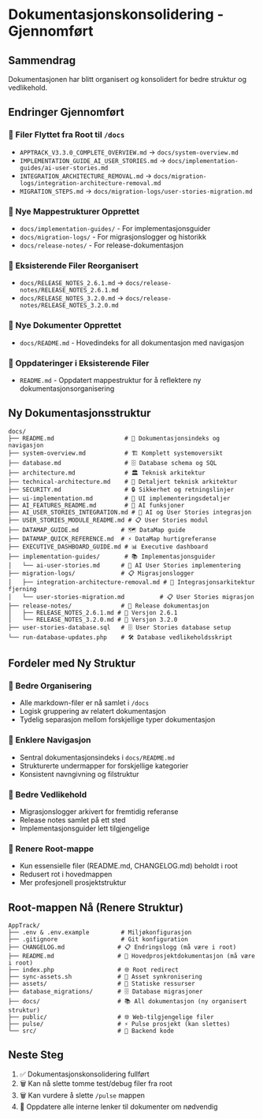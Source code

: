 # Dokumentasjonskonsolidering - Gjennomført

## Sammendrag
Dokumentasjonen har blitt organisert og konsolidert for bedre struktur og vedlikehold.

## Endringer Gjennomført

### 📁 Filer Flyttet fra Root til `/docs`
- `APPTRACK_V3.3.0_COMPLETE_OVERVIEW.md` → `docs/system-overview.md`
- `IMPLEMENTATION_GUIDE_AI_USER_STORIES.md` → `docs/implementation-guides/ai-user-stories.md`
- `INTEGRATION_ARCHITECTURE_REMOVAL.md` → `docs/migration-logs/integration-architecture-removal.md`
- `MIGRATION_STEPS.md` → `docs/migration-logs/user-stories-migration.md`

### 📁 Nye Mappestrukturer Opprettet
- `docs/implementation-guides/` - For implementasjonsguider
- `docs/migration-logs/` - For migrasjonslogger og historikk
- `docs/release-notes/` - For release-dokumentasjon

### 📁 Eksisterende Filer Reorganisert
- `docs/RELEASE_NOTES_2.6.1.md` → `docs/release-notes/RELEASE_NOTES_2.6.1.md`
- `docs/RELEASE_NOTES_3.2.0.md` → `docs/release-notes/RELEASE_NOTES_3.2.0.md`

### 📄 Nye Dokumenter Opprettet
- `docs/README.md` - Hovedindeks for all dokumentasjon med navigasjon

### 📝 Oppdateringer i Eksisterende Filer
- `README.md` - Oppdatert mappestruktur for å reflektere ny dokumentasjonsorganisering

## Ny Dokumentasjonsstruktur

```
docs/
├── README.md                    # 📖 Dokumentasjonsindeks og navigasjon
├── system-overview.md           # 🏗️ Komplett systemoversikt
├── database.md                  # 🗄️ Database schema og SQL
├── architecture.md              # 🏛️ Teknisk arkitektur
├── technical-architecture.md    # 🔧 Detaljert teknisk arkitektur
├── SECURITY.md                  # 🔒 Sikkerhet og retningslinjer
├── ui-implementation.md         # 🎨 UI implementeringsdetaljer
├── AI_FEATURES_README.md        # 🤖 AI funksjoner
├── AI_USER_STORIES_INTEGRATION.md # 🔗 AI og User Stories integrasjon
├── USER_STORIES_MODULE_README.md # 📋 User Stories modul
├── DATAMAP_GUIDE.md            # 🗺️ DataMap guide
├── DATAMAP_QUICK_REFERENCE.md  # ⚡ DataMap hurtigreferanse
├── EXECUTIVE_DASHBOARD_GUIDE.md # 📊 Executive dashboard
├── implementation-guides/       # 📚 Implementasjonsguider
│   └── ai-user-stories.md      # 🤖 AI User Stories implementering
├── migration-logs/             # 📋 Migrasjonslogger
│   ├── integration-architecture-removal.md # 🔄 Integrasjonsarkitektur fjerning
│   └── user-stories-migration.md          # 📋 User Stories migrasjon
├── release-notes/              # 📝 Release dokumentasjon
│   ├── RELEASE_NOTES_2.6.1.md # 🚀 Versjon 2.6.1
│   └── RELEASE_NOTES_3.2.0.md # 🚀 Versjon 3.2.0
├── user-stories-database.sql   # 🗄️ User Stories database setup
└── run-database-updates.php    # 🛠️ Database vedlikeholdsskript
```

## Fordeler med Ny Struktur

### 🎯 Bedre Organisering
- Alle markdown-filer er nå samlet i `/docs`
- Logisk gruppering av relatert dokumentasjon
- Tydelig separasjon mellom forskjellige typer dokumentasjon

### 📖 Enklere Navigasjon
- Sentral dokumentasjonsindeks i `docs/README.md`
- Strukturerte undermapper for forskjellige kategorier
- Konsistent navngivning og filstruktur

### 🔄 Bedre Vedlikehold
- Migrasjonslogger arkivert for fremtidig referanse
- Release notes samlet på ett sted
- Implementasjonsguider lett tilgjengelige

### 🧹 Renere Root-mappe
- Kun essensielle filer (README.md, CHANGELOG.md) beholdt i root
- Redusert rot i hovedmappen
- Mer profesjonell prosjektstruktur

## Root-mappen Nå (Renere Struktur)
```
AppTrack/
├── .env & .env.example         # Miljøkonfigurasjon
├── .gitignore                  # Git konfiguration
├── CHANGELOG.md               # 📋 Endringslogg (må være i root)
├── README.md                  # 📖 Hovedprosjektdokumentasjon (må være i root)
├── index.php                  # 🌐 Root redirect
├── sync-assets.sh             # 🔄 Asset synkronisering
├── assets/                    # 🎨 Statiske ressurser
├── database_migrations/       # 🗄️ Database migrasjoner
├── docs/                      # 📚 All dokumentasjon (ny organisert struktur)
├── public/                    # 🌐 Web-tilgjengelige filer
├── pulse/                     # ⚡ Pulse prosjekt (kan slettes)
└── src/                       # 🔧 Backend kode
```

## Neste Steg
1. ✅ Dokumentasjonskonsolidering fullført
2. 🗑️ Kan nå slette tomme test/debug filer fra root
3. 🗑️ Kan vurdere å slette `/pulse` mappen
4. 📝 Oppdatere alle interne lenker til dokumenter om nødvendig
